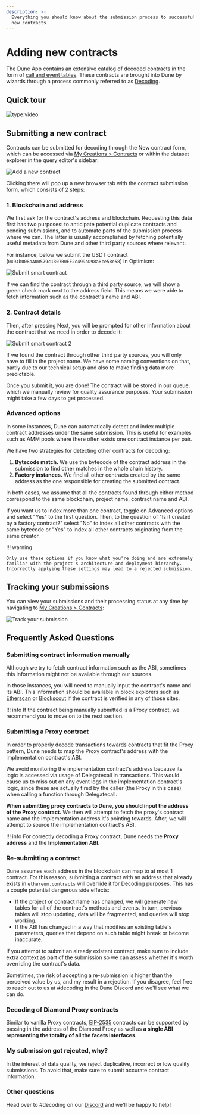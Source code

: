 ```yaml
---
description: >-
  Everything you should know about the submission process to successfully decode
  new contracts
---
```


# Adding new contracts

The Dune App contains an extensive catalog of decoded contracts in the form of [call and event tables](/tables/evm-blockchains/decoded-data/#decoded-smart-contract-data). These contracts are brought into Dune by wizards through a process commonly referred to as [Decoding](/tables/evm-blockchains/decoded-data/).

## Quick tour

![type:video](https://www.youtube.com/embed/4v9zEYZvv34)

## Submitting a new contract

Contracts can be submitted for decoding through the New contract form, which can be accessed via [My Creations > Contracts](https://dune.com/browse/contracts/authored) or within the dataset explorer in the query editor's sidebar:

![Add a new contract](images/add-new-contract-link.png)

Clicking there will pop up a new browser tab with the contract submission form, which consists of 2 steps:

### 1. Blockchain and address

We first ask for the contract's address and blockchain. Requesting this data first has two purposes: to anticipate potential duplicate contracts and pending submissions, and to automate parts of the submission process where we can. The latter is usually accomplished by fetching potentially useful metadata from Dune and other third party sources where relevant.

For instance, below we submit the USDT contract (`0x94b008aA00579c1307B0EF2c499aD98a8ce58e58`) in Optimism:

![Submit smart contract](images/submit-smart-contract.png)

If we can find the contract through a third party source, we will show a green check mark next to the address field. This means we were able to fetch information such as the contract's name and ABI.

### 2. Contract details

Then, after pressing Next, you will be prompted for other information about the contract that we need in order to decode it:

![Submit smart contract 2](images/submit-smart-contract-2.png)

If we found the contract through other third party sources, you will only have to fill in the project name. We have some naming conventions on that, partly due to our technical setup and also to make finding data more predictable.

Once you submit it, you are done! The contract will be stored in our queue, which we manually review for quality assurance purposes. Your submission might take a few days to get processed.

### Advanced options

In some instances, Dune can automatically detect and index multiple contract addresses under the same submission. This is useful for examples such as AMM pools where there often exists one contract instance per pair.

We have two strategies for detecting other contracts for decoding:

1. **Bytecode match.** We use the bytecode of the contract address in the submission to find other matches in the whole chain history.
2. **Factory instances.** We find all other contracts created by the same address as the one responsible for creating the submitted contract.

In both cases, we assume that all the contracts found through either method correspond to the same blockchain, project name, contract name and ABI.

If you want us to index more than one contract, toggle on Advanced options and select "Yes" to the first question. Then, to the question of "Is it created by a factory contract?" select "No" to index all other contracts with the same bytecode or "Yes" to index all other contracts originating from the same creator.

!!! warning

    Only use these options if you know what you're doing and are extremely familiar with the project's architecture and deployment hierarchy. Incorrectly applying these settings may lead to a rejected submission.

## Tracking your submissions

You can view your submissions and their processing status at any time by navigating to [My Creations > Contracts](https://dune.com/browse/contracts/authored):

![Track your submission](images/track-your-submission.png)

## Frequently Asked Questions

### Submitting contract information manually

Although we try to fetch contract information such as the ABI, sometimes this information might not be available through our sources.

In those instances, you will need to manually input the contract's name and its ABI. This information should be available in block explorers such as [Etherscan](http://etherscan.io/) or [Blockscout](https://blockscout.com/) if the contract is verified in any of those sites.

!!! info
    If the contract being manually submitted is a Proxy contract, we recommend you to move on to the next section.

### Submitting a Proxy contract

In order to properly decode transactions towards contracts that fit the Proxy pattern, Dune needs to map the Proxy contract's address with the implementation contract's ABI.

We avoid monitoring the implementation contract's address because its logic is accessed via usage of Delegatecall in transactions. This would cause us to miss out on any event logs in the implementation contract's logic, since these are actually fired by the caller (the Proxy in this case) when calling a function through Delegatecall.

**When submitting proxy contracts to Dune, you should input the address of the Proxy contract.** We then will attempt to fetch the proxy's contract name and the implementation address it's pointing towards. After, we will attempt to source the implementation contract's ABI.

!!! info
    For correctly decoding a Proxy contract, Dune needs the **Proxy address** and the **Implementation ABI**.

### Re-submitting a contract

Dune assumes each address in the blockchain can map to at most 1 contract. For this reason, submitting a contract with an address that already exists in `ethereum.contracts` will override it for Decoding purposes. This has a couple potential dangerous side effects:

* If the project or contract name has changed, we will generate new tables for all of the contract's methods and events. In turn, previous tables will stop updating, data will be fragmented, and queries will stop working.
* If the ABI has changed in a way that modifies an existing table's parameters, queries that depend on such table might break or become inaccurate.

If you attempt to submit an already existent contract, make sure to include extra context as part of the submission so we can assess whether it's worth overriding the contract's data.

Sometimes, the risk of accepting a re-submission is higher than the perceived value by us, and my result in a rejection. If you disagree, feel free to reach out to us at #decoding in the Dune Discord and we'll see what we can do.

### Decoding of Diamond Proxy contracts

Similar to vanilla Proxy contracts, [EIP-2535](https://eips.ethereum.org/EIPS/eip-2535) contracts can be supported by passing in the address of the Diamond Proxy as well as **a single ABI representing the totality of all the facets interfaces**.

### My submission got rejected, why?

In the interest of data quality, we reject duplicative, incorrect or low quality submissions. To avoid that, make sure to submit accurate contract information.

### Other questions

Head over to #decoding on our [Discord](https://discord.gg/ErrzwBz) and we'll be happy to help!
